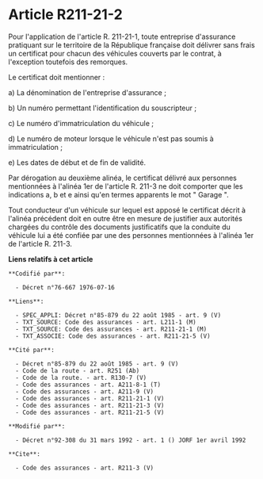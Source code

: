 # Article R211-21-2

Pour l'application de l'article R. 211-21-1, toute entreprise d'assurance pratiquant sur le territoire de la République
française doit délivrer sans frais un certificat pour chacun des véhicules couverts par le contrat, à l'exception toutefois
des remorques. 

Le certificat doit mentionner : 

a) La dénomination de l'entreprise d'assurance ; 

b) Un numéro permettant l'identification du souscripteur ; 

c) Le numéro d'immatriculation du véhicule ; 

d) Le numéro de moteur lorsque le véhicule n'est pas soumis à immatriculation ; 

e) Les dates de début et de fin de validité. 

Par dérogation au deuxième alinéa, le certificat délivré aux personnes mentionnées à l'alinéa 1er de l'article R. 211-3 ne
doit comporter que les indications a, b et e ainsi qu'en termes apparents le mot " Garage ". 

Tout conducteur d'un véhicule sur lequel est apposé le certificat décrit à l'alinéa précédent doit en outre être en mesure de
justifier aux autorités chargées du contrôle des documents justificatifs que la conduite du véhicule lui a été confiée par
une des personnes mentionnées à l'alinéa 1er de l'article R. 211-3.

**Liens relatifs à cet article**

	**Codifié par**:

	  - Décret n°76-667 1976-07-16

	**Liens**:

	  - SPEC_APPLI: Décret n°85-879 du 22 août 1985 - art. 9 (V)
	  - TXT_SOURCE: Code des assurances - art. L211-1 (M)
	  - TXT_SOURCE: Code des assurances - art. R211-21-1 (M)
	  - TXT_ASSOCIE: Code des assurances - art. R211-21-5 (V)

	**Cité par**:

	  - Décret n°85-879 du 22 août 1985 - art. 9 (V)
	  - Code de la route - art. R251 (Ab)
	  - Code de la route. - art. R130-7 (V)
	  - Code des assurances - art. A211-8-1 (T)
	  - Code des assurances - art. A211-9 (V)
	  - Code des assurances - art. R211-21-1 (V)
	  - Code des assurances - art. R211-21-3 (V)
	  - Code des assurances - art. R211-21-5 (V)

	**Modifié par**:

	  - Décret n°92-308 du 31 mars 1992 - art. 1 () JORF 1er avril 1992

	**Cite**:

	  - Code des assurances - art. R211-3 (V)
